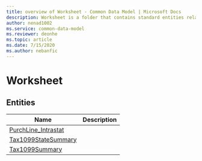 ```yaml
---
title: overview of Worksheet - Common Data Model | Microsoft Docs
description: Worksheet is a folder that contains standard entities related to the Common Data Model.
author: nenad1002
ms.service: common-data-model
ms.reviewer: deonhe
ms.topic: article
ms.date: 7/15/2020
ms.author: nebanfic
---
```


# Worksheet


## Entities

|Name|Description|
|---|---|
|[PurchLine_Intrastat](PurchLine_Intrastat.md)||
|[Tax1099StateSummary](Tax1099StateSummary.md)||
|[Tax1099Summary](Tax1099Summary.md)||
